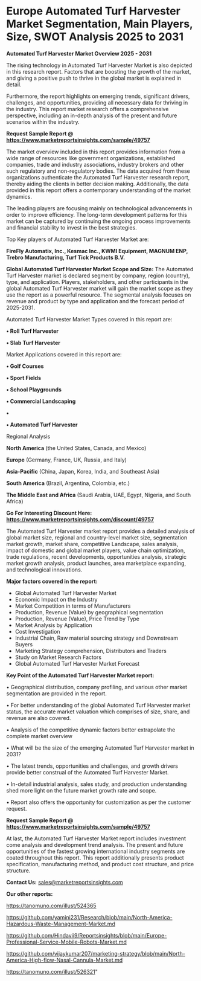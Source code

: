 # Europe Automated Turf Harvester Market Segmentation, Main Players, Size, SWOT Analysis 2025 to 2031

<Strong> Automated Turf Harvester Market Overview 2025 - 2031</strong>

The rising technology in Automated Turf Harvester Market is also depicted in this research report. Factors that are boosting the growth of the market, and giving a positive push to thrive in the global market is explained in detail.

Furthermore, the report highlights on emerging trends, significant drivers, challenges, and opportunities, providing all necessary data for thriving in the industry. This report market research offers a comprehensive perspective, including an in-depth analysis of the present and future scenarios within the industry.

<strong>Request Sample Report @ <a href=https://www.marketreportsinsights.com/sample/49757>https://www.marketreportsinsights.com/sample/49757</a></strong>

The market overview included in this report provides information from a wide range of resources like government organizations, established companies, trade and industry associations, industry brokers and other such regulatory and non-regulatory bodies. The data acquired from these organizations authenticate the Automated Turf Harvester research report, thereby aiding the clients in better decision making. Additionally, the data provided in this report offers a contemporary understanding of the market dynamics.

The leading players are focusing mainly on technological advancements in order to improve efficiency. The long-term development patterns for this market can be captured by continuing the ongoing process improvements and financial stability to invest in the best strategies.

Top Key players of Automated Turf Harvester Market are:

<strong>FireFly Automatix, Inc., Kesmac Inc., KWMI Equipment, MAGNUM ENP, Trebro Manufacturing, Turf Tick Products B.V.</strong>

<strong><b>Global Automated Turf Harvester Market Scope and Size:</b></strong>
The Automated Turf Harvester market is declared segment by company, region (country), type, and application. Players, stakeholders, and other participants in the global Automated Turf Harvester market will gain the market scope as they use the report as a powerful resource. The segmental analysis focuses on revenue and product by type and application and the forecast period of 2025-2031.

Automated Turf Harvester Market Types covered in this report are:

<strong>•  Roll Turf Harvester

•  Slab Turf Harvester</strong>

Market Applications covered in this report are:

<strong>•  Golf Courses

•  Sport Fields

•  School Playgrounds

•  Commercial Landscaping

•  

•  Automated Turf Harvester</strong> 

Regional Analysis

<strong>North America</strong> (the United States, Canada, and Mexico)

<strong>Europe</strong> (Germany, France, UK, Russia, and Italy)

<strong>Asia-Pacific</strong> (China, Japan, Korea, India, and Southeast Asia)

<strong>South America</strong> (Brazil, Argentina, Colombia, etc.)

<strong>The Middle East and Africa</strong> (Saudi Arabia, UAE, Egypt, Nigeria, and South Africa)

<strong>Go For Interesting Discount Here: <a href=https://www.marketreportsinsights.com/discount/49757>https://www.marketreportsinsights.com/discount/49757</a></strong>

The Automated Turf Harvester market report provides a detailed analysis of global market size, regional and country-level market size, segmentation market growth, market share, competitive Landscape, sales analysis, impact of domestic and global market players, value chain optimization, trade regulations, recent developments, opportunities analysis, strategic market growth analysis, product launches, area marketplace expanding, and technological innovations.

<strong><b>Major factors covered in the report:</b></strong>
<ul>
  <li>Global Automated Turf Harvester Market </li>
  <li>Economic Impact on the Industry</li>
  <li>Market Competition in terms of Manufacturers</li>
  <li>Production, Revenue (Value) by geographical segmentation</li>
  <li>Production, Revenue (Value), Price Trend by Type</li>
  <li>Market Analysis by Application</li>
  <li>Cost Investigation</li>
  <li>Industrial Chain, Raw material sourcing strategy and Downstream Buyers</li>
  <li>Marketing Strategy comprehension, Distributors and Traders</li>
  <li>Study on Market Research Factors</li>
  <li>Global Automated Turf Harvester Market Forecast</li>
</ul>

<strong><b>Key Point of the Automated Turf Harvester Market report:</b></strong>

• Geographical distribution, company profiling, and various other market segmentation are provided in the report.

• For better understanding of the global Automated Turf Harvester market status, the accurate market valuation which comprises of size, share, and revenue are also covered.

• Analysis of the competitive dynamic factors better extrapolate the complete market overview

• What will be the size of the emerging Automated Turf Harvester market in 2031?

• The latest trends, opportunities and challenges, and growth drivers provide better construal of the Automated Turf Harvester Market.

• In-detail industrial analysis, sales study, and production understanding shed more light on the future market growth rate and scope.

• Report also offers the opportunity for customization as per the customer request.

<strong>Request Sample Report @ <a href=https://www.marketreportsinsights.com/sample/49757>https://www.marketreportsinsights.com/sample/49757</a></strong>

At last, the Automated Turf Harvester Market report includes investment come analysis and development trend analysis. The present and future opportunities of the fastest growing international industry segments are coated throughout this report. This report additionally presents product specification, manufacturing method, and product cost structure, and price structure.

<strong>Contact Us:</strong>
sales@marketreportsinsights.com

<strong>Our other reports:</strong>

<a href=https://tanomuno.com/illust/524365>https://tanomuno.com/illust/524365</a>

<a href=https://github.com/yamini231/Research/blob/main/North-America-Hazardous-Waste-Management-Market.md>https://github.com/yamini231/Research/blob/main/North-America-Hazardous-Waste-Management-Market.md</a>

<a href=https://github.com/Hindavii9/Reportsinsights/blob/main/Europe-Professional-Service-Mobile-Robots-Market.md>https://github.com/Hindavii9/Reportsinsights/blob/main/Europe-Professional-Service-Mobile-Robots-Market.md</a>

<a href=https://github.com/vijaykumar207/marketing-strategy/blob/main/North-America-High-flow-Nasal-Cannula-Market.md>https://github.com/vijaykumar207/marketing-strategy/blob/main/North-America-High-flow-Nasal-Cannula-Market.md</a>

<a href=https://tanomuno.com/illust/526321>https://tanomuno.com/illust/526321</a>"
